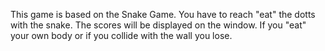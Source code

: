 This game is based on the Snake Game. You have to reach "eat" the dotts with the snake. The scores will be displayed on the window. If you "eat" your own body or if you collide with the wall you lose.
